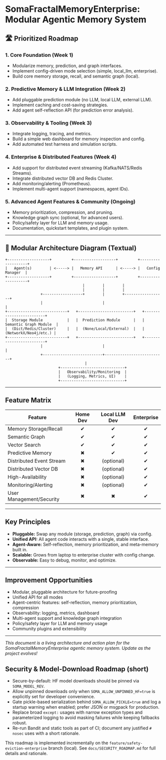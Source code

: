 
# SomaFractalMemoryEnterprise: Modular Agentic Memory System

## 🛣️ Prioritized Roadmap

### 1. Core Foundation (Week 1)
- Modularize memory, prediction, and graph interfaces.
- Implement config-driven mode selection (simple, local_llm, enterprise).
- Build core memory storage, recall, and semantic graph (local).

### 2. Predictive Memory & LLM Integration (Week 2)
- Add pluggable prediction module (no LLM, local LLM, external LLM).
- Implement caching and cost-saving strategies.
- Add agent self-reflection API (for prediction error analysis).

### 3. Observability & Tooling (Week 3)
- Integrate logging, tracing, and metrics.
- Build a simple web dashboard for memory inspection and config.
- Add automated test harness and simulation scripts.

### 4. Enterprise & Distributed Features (Week 4)
- Add support for distributed event streaming (Kafka/NATS/Redis Streams).
- Integrate distributed vector DB and Redis Cluster.
- Add monitoring/alerting (Prometheus).
- Implement multi-agent support (namespaces, agent IDs).

### 5. Advanced Agent Features & Community (Ongoing)
- Memory prioritization, compression, and pruning.
- Knowledge graph sync (optional, for advanced users).
- Policy/safety layer for LLM and memory usage.
- Documentation, quickstart templates, and plugin system.

---

## 🧩 Modular Architecture Diagram (Textual)

```
+-------------------+         +-------------------+         +-------------------+
|   Agent(s)        | <-----> |   Memory API      | <-----> |   Config Manager  |
+-------------------+         +-------------------+         +-------------------+
								   |        |        |
								   |        |        |
				+------------------+        |        +------------------+
				|                           |                           |
+---------------------------+   +-------------------------+   +-------------------------+
|  Storage Module           |   |  Prediction Module      |   |  Semantic Graph Module  |
|  (Dict/Redis/Cluster)     |   |  (None/Local/External)  |   |  (NetworkX/Neo4j/etc.) |
+---------------------------+   +-------------------------+   +-------------------------+
				|                           |                           |
				+---------------------------+---------------------------+
									|
						+-----------------------------+
						|   Observability/Monitoring  |
						|   (Logging, Metrics, UI)    |
						+-----------------------------+
```

---

## Feature Matrix

| Feature                  | Home Dev | Local LLM Dev | Enterprise |
|--------------------------|:--------:|:-------------:|:----------:|
| Memory Storage/Recall    |    ✔     |      ✔        |     ✔      |
| Semantic Graph           |    ✔     |      ✔        |     ✔      |
| Vector Search            |    ✔     |      ✔        |     ✔      |
| Predictive Memory        |    ✖     |      ✔        |     ✔      |
| Distributed Event Stream |    ✖     |   (optional)  |     ✔      |
| Distributed Vector DB    |    ✖     |   (optional)  |     ✔      |
| High-Availability        |    ✖     |   (optional)  |     ✔      |
| Monitoring/Alerting      |    ✖     |   (optional)  |     ✔      |
| User Management/Security |    ✖     |      ✖        |     ✔      |

---

## Key Principles

- **Pluggable:** Swap any module (storage, prediction, graph) via config.
- **Unified API:** All agent code interacts with a single, stable interface.
- **Agent-Aware:** Self-reflection, memory prioritization, and meta-memory built in.
- **Scalable:** Grows from laptop to enterprise cluster with config change.
- **Observable:** Easy to debug, monitor, and optimize.

---

## Improvement Opportunities

- Modular, pluggable architecture for future-proofing
- Unified API for all modes
- Agent-centric features: self-reflection, memory prioritization, compression
- Observability: logging, metrics, dashboard
- Multi-agent support and knowledge graph integration
- Policy/safety layer for LLM and memory usage
- Community plugins and extensibility

---

*This document is a living architecture and action plan for the SomaFractalMemoryEnterprise agentic memory system. Update as the project evolves!*

## Security & Model-Download Roadmap (short)

- Secure-by-default: HF model downloads should be pinned via `SOMA_MODEL_REV`.
- Allow unpinned downloads only when `SOMA_ALLOW_UNPINNED_HF=true` is explicitly set for developer convenience.
- Gate pickle-based serialization behind `SOMA_ALLOW_PICKLE=true` and log a startup warning when enabled; prefer JSON or msgpack for production.
- Replace broad `except:` usages with narrow exception types and parameterized logging to avoid masking failures while keeping fallbacks robust.
- Re-run Bandit and static tools as part of CI; document any justified `# nosec` uses with a short rationale.

This roadmap is implemented incrementally on the `feature/safety-eviction-enterprise` branch (local). See `docs/SECURITY_ROADMAP.md` for full details and rationale.
